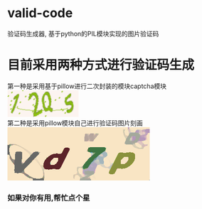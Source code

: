 # valid-code
验证码生成器, 基于python的PIL模块实现的图片验证码


# 目前采用两种方式进行验证码生成
第一种是采用基于pillow进行二次封装的模块captcha模块<br>
![pillow](./img/2.png)
<br>
第二种是采用pillow模块自己进行验证码图片刻画<br>
![pillow](./img/1.PNG)


### 如果对你有用,帮忙点个星
